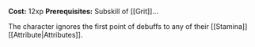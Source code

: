 **Cost:** 12xp
**Prerequisites:** Subskill of [[Grit]]...

The character ignores the first point of debuffs to any of their [[Stamina]] [[Attribute|Attributes]].